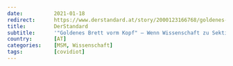 ```yaml
---
date:          2021-01-18
redirect:      https://www.derstandard.at/story/2000123166768/goldenes-brett-vorm-kopf-wenn-wissenschaft-zu-sektierertum-mutiert
title:         DerStandard
subtitle:      '"Goldenes Brett vorm Kopf" – Wenn Wissenschaft zu Sektierertum mutiert'
country:       [AT]
categories:    [MSM, Wissenschaft]
tags:          [covidiot]
---
```

